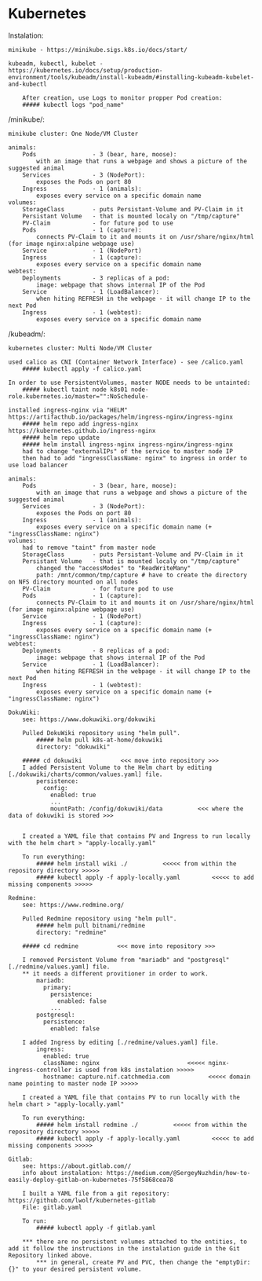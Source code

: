 # Kubernetes

Instalation:

    minikube - https://minikube.sigs.k8s.io/docs/start/

    kubeadm, kubectl, kubelet - https://kubernetes.io/docs/setup/production-environment/tools/kubeadm/install-kubeadm/#installing-kubeadm-kubelet-and-kubectl

        After creation, use Logs to monitor propper Pod creation:
        ##### kubectl logs "pod_name"

/minikube/:

    minikube cluster: One Node/VM Cluster

    animals:
        Pods                - 3 (bear, hare, moose):
            with an image that runs a webpage and shows a picture of the suggested animal
        Services            - 3 (NodePort):
            exposes the Pods on port 80
        Ingress             - 1 (animals):
            exposes every service on a specific domain name
    volumes:
        StorageClass        - puts Persistant-Volume and PV-Claim in it
        Persistant Volume   - that is mounted localy on "/tmp/capture"
        PV-Claim            - for future pod to use
        Pods                - 1 (capture):
            connects PV-Claim to it and mounts it on /usr/share/nginx/html (for image nginx:alpine webpage use)
        Service             - 1 (NodePort)
        Ingress             - 1 (capture):
            exposes every service on a specific domain name
    webtest:
        Deployments         - 3 replicas of a pod:
            image: webpage that shows internal IP of the Pod
        Service             - 1 (LoadBalancer):
            when hiting REFRESH in the webpage - it will change IP to the next Pod
        Ingress             - 1 (webtest):
            exposes every service on a specific domain name

/kubeadm/:

    kubernetes cluster: Multi Node/VM Cluster

    used calico as CNI (Container Network Interface) - see /calico.yaml
        ##### kubectl apply -f calico.yaml

    In order to use PersistentVolumes, master NODE needs to be untainted:
        ##### kubectl taint node k8s01 node-role.kubernetes.io/master="":NoSchedule-

    installed ingress-nginx via "HELM" https://artifacthub.io/packages/helm/ingress-nginx/ingress-nginx
        ##### helm repo add ingress-nginx https://kubernetes.github.io/ingress-nginx
        ##### helm repo update
        ##### helm install ingress-nginx ingress-nginx/ingress-nginx
        had to change "externalIPs" of the service to master node IP
        then had to add "ingressClassName: nginx" to ingress in order to use load balancer

    animals:
        Pods                - 3 (bear, hare, moose):
            with an image that runs a webpage and shows a picture of the suggested animal
        Services            - 3 (NodePort):
            exposes the Pods on port 80
        Ingress             - 1 (animals):
            exposes every service on a specific domain name (+ "ingressClassName: nginx")
    volumes:
        had to remove "taint" from master node
        StorageClass        - puts Persistant-Volume and PV-Claim in it
        Persistant Volume   - that is mounted localy on "/tmp/capture"
            changed the "accessModes" to "ReadWriteMany"
            path: /mnt/common/tmp/capture # have to create the directory on NFS directory mounted on all nodes
        PV-Claim            - for future pod to use
        Pods                - 1 (capture):
            connects PV-Claim to it and mounts it on /usr/share/nginx/html (for image nginx:alpine webpage use)
        Service             - 1 (NodePort)
        Ingress             - 1 (capture):
            exposes every service on a specific domain name (+ "ingressClassName: nginx")
    webtest:
        Deployments         - 8 replicas of a pod:
            image: webpage that shows internal IP of the Pod
        Service             - 1 (LoadBalancer):
            when hiting REFRESH in the webpage - it will change IP to the next Pod
        Ingress             - 1 (webtest):
            exposes every service on a specific domain name (+ "ingressClassName: nginx")

    DokuWiki:
        see: https://www.dokuwiki.org/dokuwiki

        Pulled DokuWiki repository using "helm pull".
            ##### helm pull k8s-at-home/dokuwiki
            directory: "dokuwiki"

        ##### cd dokuwiki           <<< move into repository >>>
        I added Persistent Volume to the Helm chart by editing [./dokuwiki/charts/common/values.yaml] file.
            persistence:
              config:
                enabled: true
                ...
                mountPath: /config/dokuwiki/data          <<< where the data of dokuwiki is stored >>>


        I created a YAML file that contains PV and Ingress to run locally with the helm chart > "apply-locally.yaml"

        To run everything:
            ##### helm install wiki ./          <<<<< from within the repository directory >>>>>
            ##### kubectl apply -f apply-locally.yaml         <<<<< to add missing components >>>>>

    Redmine:
        see: https://www.redmine.org/

        Pulled Redmine repository using "helm pull".
            ##### helm pull bitnami/redmine
            directory: "redmine"

        ##### cd redmine           <<< move into repository >>>

        I removed Persistent Volume from "mariadb" and "postgresql" [./redmine/values.yaml] file.
        ** it needs a different provitioner in order to work.
            mariadb:
              primary:
                persistence:
                  enabled: false
                ...
            postgresql:
              persistence:
                enabled: false

        I added Ingress by editing [./redmine/values.yaml] file.
            ingress:
              enabled: true
              className: nginx                         <<<<< nginx-ingress-controller is used from k8s instalation >>>>>
              hostname: capture.nif.catchmedia.com           <<<<< domain name pointing to master node IP >>>>>

        I created a YAML file that contains PV to run locally with the helm chart > "apply-locally.yaml"

        To run everything:
            ##### helm install redmine ./          <<<<< from within the repository directory >>>>>
            ##### kubectl apply -f apply-locally.yaml         <<<<< to add missing components >>>>>

    Gitlab:
        see: https://about.gitlab.com//
        info about instalation: https://medium.com/@SergeyNuzhdin/how-to-easily-deploy-gitlab-on-kubernetes-75f5868cea78

        I built a YAML file from a git repository: https://github.com/lwolf/kubernetes-gitlab
        File: gitlab.yaml

        To run:
            ##### kubectl apply -f gitlab.yaml
        
        *** there are no persistent volumes attached to the entities, to add it follow the instructions in the instalation guide in the Git Repository linked above.
            *** in general, create PV and PVC, then change the "emptyDir: {}" to your desired persistent volume.
